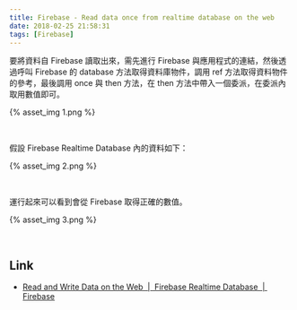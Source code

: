 ```yaml
---
title: Firebase - Read data once from realtime database on the web
date: 2018-02-25 21:58:31
tags: [Firebase]
---
```


要將資料自 Firebase 讀取出來，需先進行 Firebase 與應用程式的連結，然後透過呼叫 Firebase 的 database 方法取得資料庫物件，調用 ref 方法取得資料物件的參考，最後調用 once 與 then 方法，在 then 方法中帶入一個委派，在委派內取用數值即可。  

<!-- More -->

{% asset_img 1.png %}
 
<br/>


假設 Firebase Realtime Database 內的資料如下： 

{% asset_img 2.png %}
 
<br/>


運行起來可以看到會從 Firebase 取得正確的數值。  

{% asset_img 3.png %}
 
<br/>


Link
----
* [Read and Write Data on the Web  |  Firebase Realtime Database  |  Firebase](https://firebase.google.com/docs/database/web/read-and-write)
